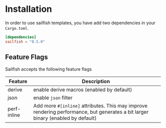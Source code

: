 # Installation

In order to use sailfish templates, you have add two dependencies in your `Cargo.toml`.

``` toml
[dependencies]
sailfish = "0.5.0"
```

## Feature Flags

Sailfish accepts the following feature flags

|Feature|Description|
|--|--|
|derive|enable derive macros (enabled by default)|
|json|enable `json` filter|
|perf-inline|Add more `#[inline]` attributes. This may improve rendering performance, but generates a bit larger binary (enabled by default)|
